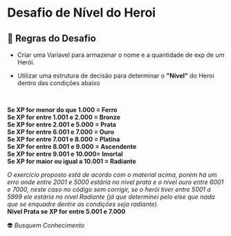 # Desafio de Nível do Heroi

## 📃 Regras do Desafio

* Criar uma Variavel para armazenar o nome e a quantidade de exp de um Herói.

* Utilizar uma estrutura de decisão para determinar o  **"Nível"** do Heroi dentro das condições abaixo

<br>

**Se XP for menor do que 1.000 = Ferro<br>
Se XP for entre 1.001 e 2.000 = Bronze<br>
Se XP for entre 2.001 e 5.000 = Prata<br>
Se XP for entre 6.001 e 7.000 = Ouro<br>
Se XP for entre 7.001 e 8.000 = Platina<br>
Se XP for entre 8.001 e 9.000 = Ascendente<br>
Se XP for entre 9.001 e 10.000= Imortal<br>
Se XP for maior ou igual a 10.001 = Radiante**
<br>

*O exercício proposto está de acordo com o material acima, porém há um erro onde entre 2001 e 5000 estária no nivel prata e o nível ouro entre 6001 e 7000, neste caso no código sem corrigir, se o herói tiver entre 5001 a 5999 ele estária no nível Radiante (já que determinei pelo else que nada que se enquadre dentre as condições seja radiante).* <br>
**Nível Prata se XP for entre 5.001 e 7.000**


👽 *Busquem Conhecimento*
